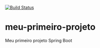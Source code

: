 [![Build Status](https://travis-ci.org/Senhordim/meu-primeiro-projeto.svg?branch=master)](https://travis-ci.org/Senhordim/meu-primeiro-projeto)

# meu-primeiro-projeto
Meu primeiro projeto Spring Boot
